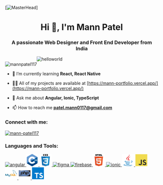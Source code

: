 [![MasterHead](https://img.freepik.com/free-photo/cool-geometric-triangular-figure-neon-laser-light-great-backgrounds-wallpapers_181624-9331.jpg?w=2000)]

<h1 align="center">Hi 👋, I'm Mann Patel</h1>
<h3 align="center">A passionate Web Designer and Front End Developer from India</h3>
<img align="right" alt="helloworld" width="400" src="https://media4.giphy.com/media/MeJgB3yMMwIaHmKD4z/giphy.gif?cid=ecf05e47ywyrkvh7upo702flf8mg1v8bzsv4u6dtxv624gqm&rid=giphy.gif&ct=g">
<p align="left"> <img src="https://komarev.com/ghpvc/?username=mannpatel117&label=Profile%20views&color=0e75b6&style=flat" alt="mannpatel117" /> </p>

- 🌱 I’m currently learning **React, React Native**

- 👨‍💻 All of my projects are available at [https://mann-portfolio.vercel.app/](https://mann-portfolio.vercel.app/)

- 💬 Ask me about **Angular, Ionic, TypeScript**

- 📫 How to reach me **patel.mann0117@gmail.com**

<h3 align="left">Connect with me:</h3>
<p align="left">
<a href="https://linkedin.com/in/mann-patel117" target="blank"><img align="center" src="https://raw.githubusercontent.com/rahuldkjain/github-profile-readme-generator/master/src/images/icons/Social/linked-in-alt.svg" alt="mann-patel117" height="30" width="40" /></a>
</p>

<h3 align="left">Languages and Tools:</h3>
<p align="left"> <a href="https://angular.io" target="_blank" rel="noreferrer"> <img src="https://angular.io/assets/images/logos/angular/angular.svg" alt="angular" width="40" height="40"/> </a> <a href="https://www.w3schools.com/cpp/" target="_blank" rel="noreferrer"> <img src="https://raw.githubusercontent.com/devicons/devicon/master/icons/cplusplus/cplusplus-original.svg" alt="cplusplus" width="40" height="40"/> </a> <a href="https://www.w3schools.com/css/" target="_blank" rel="noreferrer"> <img src="https://raw.githubusercontent.com/devicons/devicon/master/icons/css3/css3-original-wordmark.svg" alt="css3" width="40" height="40"/> </a> <a href="https://www.figma.com/" target="_blank" rel="noreferrer"> <img src="https://www.vectorlogo.zone/logos/figma/figma-icon.svg" alt="figma" width="40" height="40"/> </a> <a href="https://firebase.google.com/" target="_blank" rel="noreferrer"> <img src="https://www.vectorlogo.zone/logos/firebase/firebase-icon.svg" alt="firebase" width="40" height="40"/> </a> <a href="https://www.w3.org/html/" target="_blank" rel="noreferrer"> <img src="https://raw.githubusercontent.com/devicons/devicon/master/icons/html5/html5-original-wordmark.svg" alt="html5" width="40" height="40"/> </a> <a href="https://ionicframework.com" target="_blank" rel="noreferrer"> <img src="https://upload.wikimedia.org/wikipedia/commons/d/d1/Ionic_Logo.svg" alt="ionic" width="40" height="40"/> </a> <a href="https://www.java.com" target="_blank" rel="noreferrer"> <img src="https://raw.githubusercontent.com/devicons/devicon/master/icons/java/java-original.svg" alt="java" width="40" height="40"/> </a> <a href="https://developer.mozilla.org/en-US/docs/Web/JavaScript" target="_blank" rel="noreferrer"> <img src="https://raw.githubusercontent.com/devicons/devicon/master/icons/javascript/javascript-original.svg" alt="javascript" width="40" height="40"/> </a> <a href="https://www.mysql.com/" target="_blank" rel="noreferrer"> <img src="https://raw.githubusercontent.com/devicons/devicon/master/icons/mysql/mysql-original-wordmark.svg" alt="mysql" width="40" height="40"/> </a> <a href="https://www.php.net" target="_blank" rel="noreferrer"> <img src="https://raw.githubusercontent.com/devicons/devicon/master/icons/php/php-original.svg" alt="php" width="40" height="40"/> </a> <a href="https://www.typescriptlang.org/" target="_blank" rel="noreferrer"> <img src="https://raw.githubusercontent.com/devicons/devicon/master/icons/typescript/typescript-original.svg" alt="typescript" width="40" height="40"/> </a> </p>


